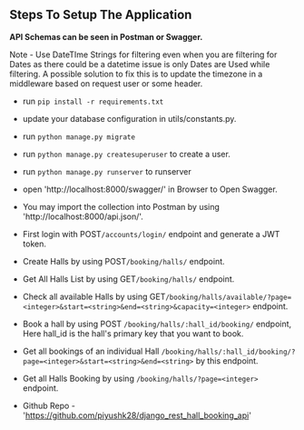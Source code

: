 ## **Steps To Setup** **The Application**

**API Schemas can be seen in Postman or Swagger.**

Note  -  Use DateTIme Strings for filtering even when you are filtering for Dates 
as there could be a datetime issue is only Dates are Used while filtering. 
A possible solution to fix this is to update the timezone in a middleware based on request user or some header.
- run `pip install -r requirements.txt`

- update your database configuration in utils/constants.py.
- run `python manage.py migrate`
- run `python manage.py createsuperuser` to create a user.
- run `python manage.py runserver` to runserver
- open 'http://localhost:8000/swagger/' in Browser to Open Swagger.
- You may import the collection into Postman by using 'http://localhost:8000/api.json/'.
- First login with POST`/accounts/login/` endpoint and generate a JWT token.
- Create Halls by using POST`/booking/halls/` endpoint.
- Get All Halls List by using GET`/booking/halls/` endpoint.
- Check all available Halls by using
  GET`/booking/halls/available/?page=<integer>&start=<string>&end=<string>&capacity=<integer>` endpoint.
- Book a hall by using POST `/booking/halls/:hall_id/booking/` endpoint, Here hall_id is the hall's primary key that you
  want to book.
- Get all bookings of an individual Hall `/booking/halls/:hall_id/booking/?page=<integer>&start=<string>&end=<string>`
  by this endpoint.
- Get all Halls Booking by using `/booking/halls/?page=<integer>` endpoint.



-  Github Repo - 'https://github.com/piyushk28/django_rest_hall_booking_api'